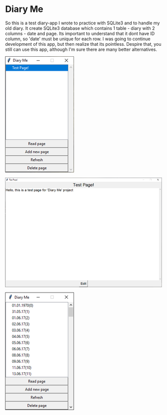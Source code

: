 <h1><b>Diary Me</b></h1>

So this is a test diary-app I wrote to practice with SQLite3 and to handle my old diary. It create SQLite3 database which contains 1 table - diary with 2 columns - date and page. Its important to understand that it dont have ID column, so 'date' must be unique for each row. 
I was going to continue development of this app, but then realize that its pointless. Despire that, you still can use this app, although I'm sure there are many better alternatives.

![alt tag](https://raw.githubusercontent.com/so1der/diary-me/main/images/main_window.png "Main window of Diary Me")​

![alt tag](https://raw.githubusercontent.com/so1der/diary-me/main/images/reading_page.png "Reading Page in Diary Me")

![alt tag](https://raw.githubusercontent.com/so1der/diary-me/main/images/my_diary.png "My old diary in Diary Me")​